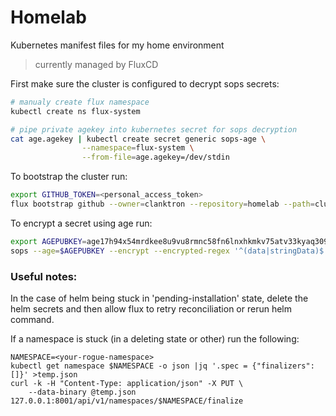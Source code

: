 # Homelab

Kubernetes manifest files for my home environment
>currently managed by FluxCD

First make sure the cluster is configured to decrypt sops secrets:

```bash
# manualy create flux namespace
kubectl create ns flux-system

# pipe private agekey into kubernetes secret for sops decryption
cat age.agekey | kubectl create secret generic sops-age \
                --namespace=flux-system \
                --from-file=age.agekey=/dev/stdin
```

To bootstrap the cluster run:

```bash
export GITHUB_TOKEN=<personal_access_token>
flux bootstrap github --owner=clanktron --repository=homelab --path=clusters/prod/
```

To encrypt a secret using age run: 

```bash
export AGEPUBKEY=age17h94x54mrdkee8u9vu8rmnc58fn6lnxhkmkv75atv33kyaq309xq6v5ffn
sops --age=$AGEPUBKEY --encrypt --encrypted-regex '^(data|stringData)$' --in-place <file>
```

### Useful notes:

In the case of helm being stuck in 'pending-installation' state, delete the helm secrets and then allow flux to retry reconciliation or rerun helm command.

If a namespace is stuck (in a deleting state or other) run the following:
```
NAMESPACE=<your-rogue-namespace>
kubectl get namespace $NAMESPACE -o json |jq '.spec = {"finalizers":[]}' >temp.json
curl -k -H "Content-Type: application/json" -X PUT \
    --data-binary @temp.json 127.0.0.1:8001/api/v1/namespaces/$NAMESPACE/finalize
```
